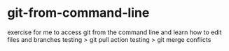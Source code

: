 # git-from-command-line
exercise for me to access git from the command line and learn how to edit files and branches
testing > git pull action 
testing > git merge conflicts

